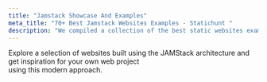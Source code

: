 ```yaml
---
title: "Jamstack Showcase And Examples"
meta_title: "70+ Best Jamstack Websites Examples - Statichunt "
description: "We compiled a collection of the best static websites examples to provide you with an overview and inspiration for the capabilities of the Jamstack technology"
---
```


Explore a selection of websites built using the JAMStack architecture and get inspiration for your own web project <br/> using this modern approach.
